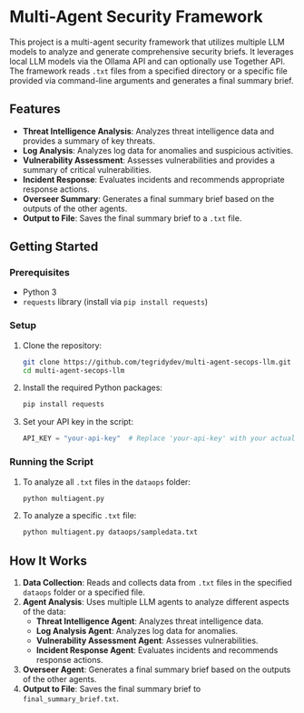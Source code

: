 # Multi-Agent Security Framework

This project is a multi-agent security framework that utilizes multiple LLM models to analyze and generate comprehensive security briefs. It leverages local LLM models via the Ollama API and can optionally use Together API. The framework reads `.txt` files from a specified directory or a specific file provided via command-line arguments and generates a final summary brief.

## Features

- **Threat Intelligence Analysis**: Analyzes threat intelligence data and provides a summary of key threats.
- **Log Analysis**: Analyzes log data for anomalies and suspicious activities.
- **Vulnerability Assessment**: Assesses vulnerabilities and provides a summary of critical vulnerabilities.
- **Incident Response**: Evaluates incidents and recommends appropriate response actions.
- **Overseer Summary**: Generates a final summary brief based on the outputs of the other agents.
- **Output to File**: Saves the final summary brief to a `.txt` file.

## Getting Started

### Prerequisites

- Python 3
- `requests` library (install via `pip install requests`)

### Setup

1. Clone the repository:
    ```sh
    git clone https://github.com/tegridydev/multi-agent-secops-llm.git
    cd multi-agent-secops-llm
    ```

2. Install the required Python packages:
    ```sh
    pip install requests
    ```

3. Set your API key in the script:
    ```python
    API_KEY = "your-api-key"  # Replace 'your-api-key' with your actual API key
    ```

### Running the Script

1. To analyze all `.txt` files in the `dataops` folder:
    ```sh
    python multiagent.py
    ```

2. To analyze a specific `.txt` file:
    ```sh
    python multiagent.py dataops/sampledata.txt
    ```

## How It Works

1. **Data Collection**: Reads and collects data from `.txt` files in the specified `dataops` folder or a specified file.
2. **Agent Analysis**: Uses multiple LLM agents to analyze different aspects of the data:
   - **Threat Intelligence Agent**: Analyzes threat intelligence data.
   - **Log Analysis Agent**: Analyzes log data for anomalies.
   - **Vulnerability Assessment Agent**: Assesses vulnerabilities.
   - **Incident Response Agent**: Evaluates incidents and recommends response actions.
3. **Overseer Agent**: Generates a final summary brief based on the outputs of the other agents.
4. **Output to File**: Saves the final summary brief to `final_summary_brief.txt`.